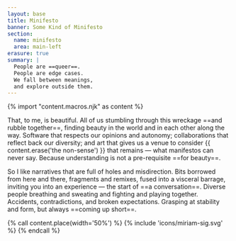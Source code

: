 ```yaml
---
layout: base
title: Minifesto
banner: Some Kind of Minifesto
section:
  name: minifesto
  area: main-left
erasure: true
summary: |
  People are ==queer==.
  People are edge cases.
  We fall between meanings,
  and explore outside them.
---
```

{% import "content.macros.njk" as content %}

That, to me, is beautiful.
All of us stumbling
through this wreckage ==and rubble together==,
finding beauty in the world
and in each other along the way.
Software that respects our opinions and autonomy;
collaborations that reflect back our diversity;
and art that gives us a venue to consider
{{ content.erase('the non-sense') }}
that remains —
what manifestos can never say.
Because understanding is not a pre-requisite ==for beauty==.

So I like narratives that are full of
holes and misdirection.
Bits borrowed from here and there,
fragments and remixes,
fused into a visceral barrage,
inviting you into an experience —
the start of ==a conversation==.
Diverse people breathing and sweating
and fighting and playing together.
Accidents, contradictions, and broken expectations.
Grasping at stability and form,
but always ==coming up short==.

{% call content.place(width='50%') %}
{% include 'icons/miriam-sig.svg' %}
{% endcall %}
